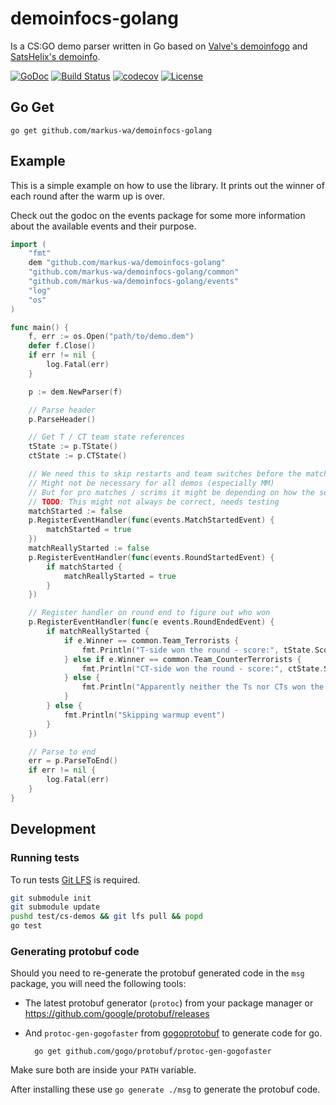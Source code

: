 # demoinfocs-golang

Is a CS:GO demo parser written in Go based on [Valve's demoinfogo](https://github.com/ValveSoftware/csgo-demoinfo) and [SatsHelix's demoinfo](https://github.com/StatsHelix/demoinfo).

[![GoDoc](https://godoc.org/github.com/markus-wa/demoinfocs-golang?status.svg)](https://godoc.org/github.com/markus-wa/demoinfocs-golang)
[![Build Status](https://travis-ci.org/markus-wa/demoinfocs-golang.svg?branch=master)](https://travis-ci.org/markus-wa/demoinfocs-golang)
[![codecov](https://codecov.io/gh/markus-wa/demoinfocs-golang/branch/master/graph/badge.svg)](https://codecov.io/gh/markus-wa/demoinfocs-golang)
[![License](https://img.shields.io/badge/license-MIT-blue.svg?style=flat)](LICENSE.md)

## Go Get

	go get github.com/markus-wa/demoinfocs-golang

## Example

This is a simple example on how to use the library. It prints out the winner of each round after the warm up is over.

Check out the godoc on the events package for some more information about the available events and their purpose.

```go
import (
	"fmt"
	dem "github.com/markus-wa/demoinfocs-golang"
	"github.com/markus-wa/demoinfocs-golang/common"
	"github.com/markus-wa/demoinfocs-golang/events"
	"log"
	"os"
)

func main() {
	f, err := os.Open("path/to/demo.dem")
	defer f.Close()
	if err != nil {
		log.Fatal(err)
	}

	p := dem.NewParser(f)

	// Parse header
	p.ParseHeader()

	// Get T / CT team state references
	tState := p.TState()
	ctState := p.CTState()

	// We need this to skip restarts and team switches before the match start
	// Might not be necessary for all demos (especially MM)
	// But for pro matches / scrims it might be depending on how the server was set up
	// TODO: This might not always be correct, needs testing
	matchStarted := false
	p.RegisterEventHandler(func(events.MatchStartedEvent) {
		matchStarted = true
	})
	matchReallyStarted := false
	p.RegisterEventHandler(func(events.RoundStartedEvent) {
		if matchStarted {
			matchReallyStarted = true
		}
	})

	// Register handler on round end to figure out who won
	p.RegisterEventHandler(func(e events.RoundEndedEvent) {
		if matchReallyStarted {
			if e.Winner == common.Team_Terrorists {
				fmt.Println("T-side won the round - score:", tState.Score()+1) // Score + 1 because it hasn't actually been updated yet
			} else if e.Winner == common.Team_CounterTerrorists {
				fmt.Println("CT-side won the round - score:", ctState.Score()+1)
			} else {
				fmt.Println("Apparently neither the Ts nor CTs won the round, interesting")
			}
		} else {
			fmt.Println("Skipping warmup event")
		}
	})

	// Parse to end
	err = p.ParseToEnd()
	if err != nil {
		log.Fatal(err)
	}
}
```

## Development

### Running tests

To run tests [Git LFS](https://git-lfs.github.com) is required.

```sh
git submodule init
git submodule update
pushd test/cs-demos && git lfs pull && popd
go test
```

### Generating protobuf code

Should you need to re-generate the protobuf generated code in the `msg` package, you will need the following tools:

- The latest protobuf generator (`protoc`) from your package manager or https://github.com/google/protobuf/releases

- And `protoc-gen-gogofaster` from [gogoprotobuf](https://github.com/gogo/protobuf) to generate code for go.

		go get github.com/gogo/protobuf/protoc-gen-gogofaster

Make sure both are inside your `PATH` variable.

After installing these use `go generate ./msg` to generate the protobuf code.

